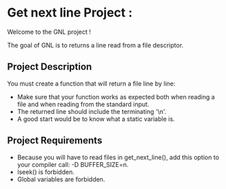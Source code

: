 Get next line Project :
=======================

Welcome to the GNL project !

The goal of GNL is to returns a line read from a file descriptor.

Project Description
-------------------

You must create a function that will return a file line by line:

*   Make sure that your function works as expected both when reading a file and when reading from the standard input.
*   The returned line should include the terminating '\\n'.
*   A good start would be to know what a static variable is.

Project Requirements
--------------------

*   Because you will have to read files in get\_next\_line(), add this option to your compiler call: -D BUFFER\_SIZE=n.
*   lseek() is forbidden.
*   Global variables are forbidden.

